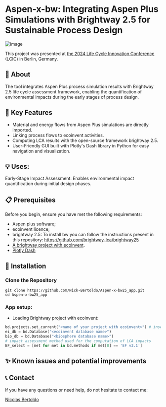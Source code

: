 # Aspen-x-bw: Integrating Aspen Plus Simulations with Brightway 2.5 for Sustainable Process Design

![image](https://github.com/user-attachments/assets/2d536f74-7efa-4597-974e-9781b63c8143)


This project was presented at [the 2024 Life Cycle Innovation Conference](https://fslci.org/lcic/lcic2024/lcic2024-abstracts/integrating-aspen-plus-simulations-with-brightway-2-5-for-sustainable-process-design-a-case-study-on-hydrogen-production-from-mixed-plastic-waste/) (LCIC) in Berlin, Germany.

## 📝 About
The tool integrates Aspen Plus process simulation results with Brightway 2.5 life cycle assessment framework, enabling the quantification of environmental impacts during the early stages of process design.

## 🚀 Key Features
- Material and energy flows from Aspen Plus simulations are directly imported.
- Linking process flows to ecoinvent activities.
- Computing LCA results with the open-source framework brightway 2.5.
- User-Friendly GUI built with Plotly's Dash library in Python for easy navigation and visualization.

## 💡 Uses:
Early-Stage Impact Assessment: Enables environmental impact quantification during initial design phases.

## 📋 Prerequisites
Before you begin, ensure you have met the following requirements:

- Aspen plus software;
- ecoinvent licence;
- brightway 2.5: To install bw you can follow the instructions present in this repository:  https://github.com/brightway-lca/brightway25
- [A brightway project with ecoinvent](https://docs.brightway.dev/en/latest/content/cheatsheet/importing.html).
- [Plotly Dash](https://dash.plotly.com/)

## 🔧 Installation

### Clone the Repository

```console
git clone https://github.com/Nick-Bertoldo/Aspen-x-bw25_app.git
cd Aspen-x-bw25_app
```

### App setup:
- Loading Brightway project with ecoinvent:

```python
bd.projects.set_current("<name of your project with ecoinvent>") # insert the name of your project
ei_db = bd.Database("<ecoinvent database name>") 
bio_db = bd.Database("<biosphere database name>")
# impact assessment method used for the computation of LCA impacts
EF_select = [met for met in bd.methods if met[0] == 'EF v3.1']
```

## ✨ Known issues and potential improvements



## 📞 Contact
If you have any questions or need help, do not hesitate to contact me:

[Nicolas Bertoldo](nicolas.bertoldo@polimi.it)

